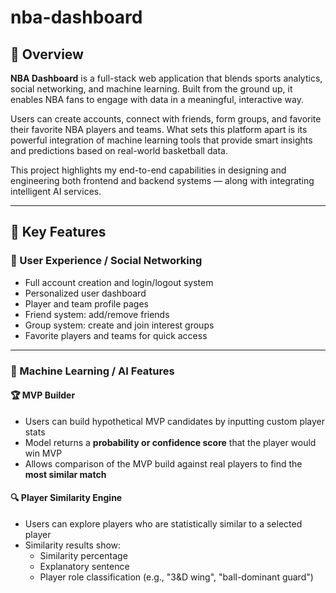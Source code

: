 # nba-dashboard

## 📘 Overview

**NBA Dashboard** is a full-stack web application that blends sports analytics, social networking, and machine learning. Built from the ground up, it enables NBA fans to engage with data in a meaningful, interactive way.

Users can create accounts, connect with friends, form groups, and favorite their favorite NBA players and teams. What sets this platform apart is its powerful integration of machine learning tools that provide smart insights and predictions based on real-world basketball data.

This project highlights my end-to-end capabilities in designing and engineering both frontend and backend systems — along with integrating intelligent AI services.

---

## 🚀 Key Features

### 👥 User Experience / Social Networking
- Full account creation and login/logout system
- Personalized user dashboard
- Player and team profile pages
- Friend system: add/remove friends
- Group system: create and join interest groups
- Favorite players and teams for quick access

---

### 🧠 Machine Learning / AI Features

#### 🏆 MVP Builder
- Users can build hypothetical MVP candidates by inputting custom player stats
- Model returns a **probability or confidence score** that the player would win MVP
- Allows comparison of the MVP build against real players to find the **most similar match**

#### 🔍 Player Similarity Engine
- Users can explore players who are statistically similar to a selected player
- Similarity results show:
  - Similarity percentage
  - Explanatory sentence
  - Player role classification (e.g., "3&D wing", "ball-dominant guard")

